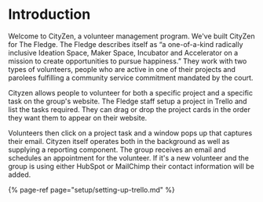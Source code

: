 # Introduction

Welcome to CityZen, a volunteer management program.  We've built CityZen for The Fledge.  The Fledge describes itself as “a one-of-a-kind radically inclusive Ideation Space, Maker Space, Incubator and Accelerator on a mission to create opportunities to pursue happiness.”  They work with two types of volunteers, people who are active in one of their projects and parolees fulfilling a community service commitment mandated by the court.

Cityzen allows people to volunteer for both a specific project and a specific task on the group's website.  The Fledge staff setup a project in Trello and list the tasks required. They can drag or drop the project cards in the order they want them to appear on their website.  

Volunteers then click on a project task and a window pops up that captures their email.  Cityzen itself operates both in the background as well as supplying a reporting component.  The group receives an email and schedules an appointment for the volunteer.  If it's a new volunteer and the group is using either HubSpot or MailChimp their contact information will be added.

{% page-ref page="setup/setting-up-trello.md" %}





                                                   

